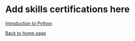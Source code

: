 # Add skills certifications here

[Introduction to Python](https://github.com/mbhagwan/Certifications/blob/main/Introduction_to_Python.pdf)

[Back to home page](index.md)
